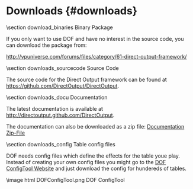 ﻿Downloads {#downloads}
===========

\section download_binaries Binary Package

If you only want to use DOF and have no interest in the source code, you can download the package from:

http://vpuniverse.com/forums/files/category/61-direct-output-framework/

\section downloads_sourcecode Source Code

The source code for the Direct Output framework can be found at <a target="_blank" href="https://github.com/DirectOutput/DirectOutput">https://github.com/DirectOutput/DirectOutput</a>.


\section downloads_docu Documentation

The latest documentation is available at <a target="_blank" href="http://directoutput.github.com/DirectOutput">http://directoutput.github.com/DirectOutput</a>.

The documentation can also be downloaded as a zip file: <a target="_blank" href="https://github.com/DirectOutput/DirectOutput/archive/gh-pages.zip">Documentation Zip-File</a>

\section downloads_config Table config files

DOF needs config files which define the effects for the table youe play. Instead of creating your own config files you might go to the <a target="_blank" href="http://vpuniverse.com/ledwiz/login.php">DOF ConfigTool Website</a> and just download the config for hundereds of tables.

\image html DOFConfigTool.png DOF ConfigTool 